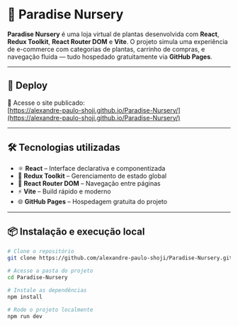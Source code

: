 # 🌿 Paradise Nursery

**Paradise Nursery** é uma loja virtual de plantas desenvolvida com **React**, **Redux Toolkit**, **React Router DOM** e **Vite**. O projeto simula uma experiência de e-commerce com categorias de plantas, carrinho de compras, e navegação fluida — tudo hospedado gratuitamente via **GitHub Pages**.

---

## 🚀 Deploy

🔗 Acesse o site publicado:  
[https://alexandre-paulo-shoji.github.io/Paradise-Nursery/](https://alexandre-paulo-shoji.github.io/Paradise-Nursery/)

---

## 🛠 Tecnologias utilizadas

- ⚛️ **React** – Interface declarativa e componentizada  
- 🧠 **Redux Toolkit** – Gerenciamento de estado global  
- 🧭 **React Router DOM** – Navegação entre páginas  
- ⚡ **Vite** – Build rápido e moderno  
- 🌐 **GitHub Pages** – Hospedagem gratuita do projeto

---

## 📦 Instalação e execução local

```bash
# Clone o repositório
git clone https://github.com/alexandre-paulo-shoji/Paradise-Nursery.git

# Acesse a pasta do projeto
cd Paradise-Nursery

# Instale as dependências
npm install

# Rode o projeto localmente
npm run dev
